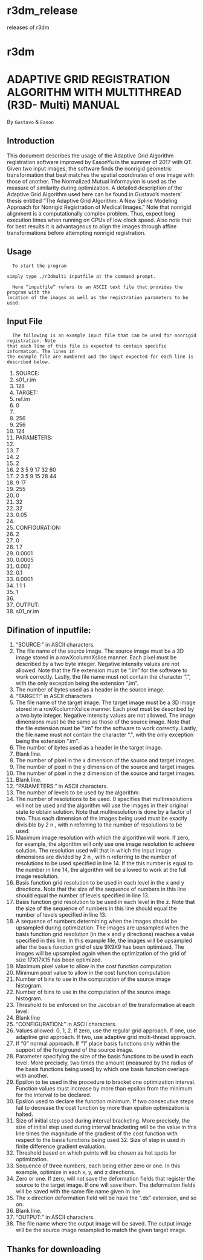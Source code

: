 # r3dm_release
releases of r3dm
# r3dm

ADAPTIVE GRID REGISTRATION ALGORITHM WITH MULTITHREAD (R3D- Multi) MANUAL
====
By `Gustavo` & `Eason`

Introduction
----
  This document describes the usage of the Adaptive Grid Algorithm registration 
  software improved by EasonYu in the summer of 2017 with QT. Given two input images,
  the software finds the nonrigid geometric transformation that best matches the spatial
  coordinates of one image with those of another. The Normalized Mutual Informayion 
  is used as the measure of similarity during optimization. A detailed description of
  the Adaptive Grid Algorithm used here can be found in Gustavo’s masters’ thesis 
  entitled “The Adaptive Grid Algorithm: A New Spline Modeling Approach for Nonrigid 
  Registration of Medical Images.” Note that nonrigid alignment is a computationally
  complex problem. Thus, expect long execution times when running on CPUs of low clock
  speed. Also note that for best results it is advantageous to align the images through
  affine transformations before attempting nonrigid registration. 
  
  
Usage
----
	  To start the program 
      
    simply type ./r3dmulti inputfile at the command prompt.

	  Here “inputfile” refers to an ASCII text file that provides the program with the 
    location of the images as well as the registration parameters to be used.
  
Input File 
----
	  The following is an example input file that can be used for nonrigid registration. Note 
    that each line of this file is expected to contain specific information. The lines in 
    the example file are numbered and the input expected for each line is described below.

  1.	SOURCE:
  2.	s01_r.im
  3.	128
  4.	TARGET:
  5.	ref.im
  6.	0
  7.	
  8.	256
  9.	256
  10.	124
  11.	PARAMETERS:
  12.	
  13.	7
  14.	2
  15.	2
  16.	2 3 5 9 17 32 60
  17.	2 3 5 9 15 28 44
  18.	9 17
  19.	255
  20.	0
  21.	32
  22.	32
  23.	0.05
  24.	
  25.	CONFIGURATION:
  26.	2
  27.	0
  28.	1.7
  29.	0.0001
  30.	0.0005
  31.	0.002
  32.	0.1
  33.	0.0001
  34.	1 1 1
  35.	1
  36.	
  37.	OUTPUT:
  38.	s01_nr.im

Difination of inputfile:
----

1. “SOURCE:” in ASCII characters.
2. The file name of the source image. The source image must be a 3D image stored in a rowXcolumnXslice manner. Each pixel must be described by a two byte integer. Negative intensity values are not allowed. Note that the file extension must be “.im” for the software to work correctly. Lastly, the file name must not contain the character “.”, with the only exception being the extension “.im”.
3. The number of bytes used as a header in the source image.
4. “TARGET:” in ASCII characters
5. The file name of the target image. The target image must be a 3D image stored in a
rowXcolumnXslice manner. Each pixel must be described by a two byte integer. Negative intensity values are not allowed. The image dimensions must be the same as those of the source image. Note that the file extension must be “.im” for the software to work correctly. Lastly, the file name must not contain the character “.”, with the only exception being the extension “.im”.
6. The number of bytes used as a header in the target image.
7. Blank line.
8. The number of pixel in the x dimension of the source and target images.
9. The number of pixel in the y dimension of the source and target images.
10. The number of pixel in the z dimension of the source and target images.
11. Blank line.
12. “PARAMETERS:” in ASCII characters.
13. The number of levels to be used by the algorithm.
14. The number of resolutions to be used. 0 specifies that multiresolutions will not be used and the algorithm will use the images in their original state to obtain solution. Note that multiresolution is done by a factor of two. Thus each dimension of the images being used must be exactly divisible by 2 n , with n referring to the number of resolutions to be used.
15. Maximum image resolution with which the algorithm will work. If zero, for example, the algorithm will only use one image resolution to achieve solution. The resolution used will that in which the input image dimensions are divided by 2 n , with n referring to the number of resolutions to be used specified in line 14. If the this number is equal to the number in line 14, the algorithm will be allowed to work at the full image resolution.
16. Basis function grid resolution to be used in each level in the x and y directions. Note that the size of the sequence of numbers in this line should equal the number of levels specified in line 13.
17. Basis function grid resolution to be used in each level in the z. Note that the size of the sequence of numbers in this line should equal the number of levels specified in line 13.
18. A sequence of numbers determining when the images should be upsampled during
optimization. The images are upsampled when the basis function grid resolution (in the x and y directions) reaches a value specified in this line. In this example file, the images will be upsampled after the basis function grid of size 9X9X9 has been optimized. The images will be upsampled again when the optimization of the grid of size 17X17X15 has been optimized.
19. Maximum pixel value to allow in the cost function computation
20. Minimum pixel value to allow in the cost function computation
21. Number of bins to use in the computation of the source image histogram.
22. Number of bins to use in the computation of the source image histogram.
23. Threshold to be enforced on the Jacobian of the transformation at each level.
24. Blank line
25. “CONFIGURATION:” in ASCII characters.
26. Values allowed: 0, 1, 2. If zero, use the regular grid approach. If one, use adaptive grid approach. If two, use adaptive grid multi-thread approach.
27. If “0” normal approach. If “1” place basis functions only within the support of the foreground of the source image.
28. Parameter specifying the size of the basis functions to be used in each level. More precisely, two times the amount (measured by the radius of the basis functions being used) by which one basis function overlaps with another.
29. Epsilon to be used in the procedure to bracket one optimization interval. Function values must increase by more than epsilon from the minimum for the interval to be declared.
30. Epsilon used to declare the function minimum. If two consecutive steps fail to decrease the cost function by more than epsilon optimization is halted.
31. Size of initial step used during interval bracketing. More precisely, the size of initial step used during interval bracketing will be the value in this line times the magnitude of the gradient of the cost function with respect to the basis functions being used.32. Size of step in used in finite difference gradient evaluation.
33. Threshold based on which points will be chosen as hot spots for optimization.
34. Sequence of three numbers, each being either zero or one. In this example, optimize in each x, y, and z directions.
35. Zero or one. If zero, will not save the deformation fields that register the source to the target image. If one will save them. The deformation fields will be saved with the same file name given in line
38. The x direction deformation field will be have the “.dx” extension, and so on.
36. Blank line.
37. “OUTPUT:” in ASCII characters.
38. The file name where the output image will be saved. The output image will be the source image resampled to match the given target image.

Thanks for downloading
----
